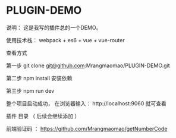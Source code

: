 # PLUGIN-DEMO
说明： 这是我写的插件总的一个DEMO。

使用技术栈：  webpack + es6 + vue + vue-router

查看方式

  第一步  git clone git@github.com:Mrangmaomao/PLUGIN-DEMO.git
  
  第二步  npm install 安装依赖
  
  第三步  npm run dev
  
  整个项目启动成功， 在浏览器输入： http://localhost:9060 就可查看
  
插件 目录 （ 后续会继续添加 ）
  
   前端验证码 ： https://github.com/Mrangmaomao/getNumberCode
